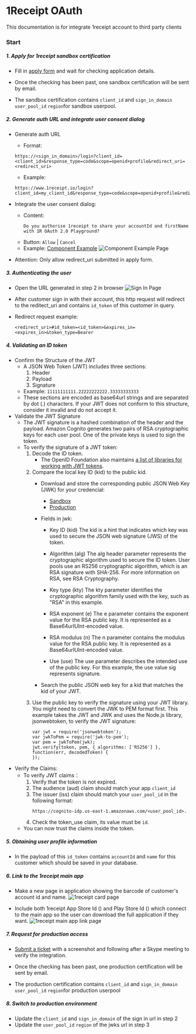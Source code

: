 # 1Receipt OAuth
This documentation is for integrate 1receipt account to third party clients

### Start
##### 1. Apply for 1receipt sandbox certification
-  Fill in [apply form](https://forms.gle/Yg5k1DgTWGchDPVv5) and wait for checking application details. 
  
-  Once the checking has been past, one sandbox certification will be sent by email.
  
-  The sandbox certification contains `client_id` and `sign_in_domain` `user_pool_id` `region`for sandbox userpool.

##### 2. Generate auth URL and integrate user consent dialog
- Generate auth URL
  - Format: 
  ```
  https://<sign_in_domain>/login?client_id=<client_id>&response_type=code&scope=openid+profile&redirect_uri=<redirect_uri>
  ```
  - Example:
  ```
  https://www.1receipt.io/login?client_id=my_client_id&response_type=code&scope=openid+profile&redirect_uri=my_redirect_uri
  ```

- Integrate the user consent dialog:
  - Content:
    ```
    Do you authorise 1receipt to share your accountId and firstName with 1R OAuth 2.0 Playground?
    ```
  - Button:
    `Allow` | `Cancel`
  - Example:
    [Component Example]()
    ![Component Example Page]()

- Attention: Only allow redirect_uri submitted in apply form.

##### 3. Authenticating the user
- Open the URL generated in step 2 in browser
  ![Sign In Page]()
  
- After customer sign in with their account, this http request will redirect to the reditect_uri and contains `id_token` of this customer in query.

- Redirect request example:
  ```
  <redirect_uri>#id_token=<id_token>&expires_in=<expires_in>&token_type=Bearer
  ```

##### 4. Validating an ID token
- Confirm the Structure of the JWT
  - A JSON Web Token (JWT) includes three sections:
    1. Header
    2. Payload
    3. Signature
  - Example:
      `11111111111.22222222222.33333333333`
  - These sections are encoded as base64url strings and are separated by dot (.) characters. If your JWT does not conform to this structure, consider it invalid and do not accept it.
- Validate the JWT Signature
  - The JWT signature is a hashed combination of the header and the payload. Amazon Cognito generates two pairs of RSA cryptographic keys for each user pool. One of the private keys is used to sign the token.
  - To verify the signature of a JWT token:
    1. Decode the ID token.
         - The OpenID Foundation also maintains [a list of libraries for working with JWT tokens](https://openid.net/developers/jwt/). 
    2. Compare the local key ID (kid) to the public kid.
        - Download and store the corresponding public JSON Web Key (JWK) for your credencial: 
          - [Sandbox]()
          - [Production]()
        - Fields in jwk:
          - Key ID (kid)
            The kid is a hint that indicates which key was used to secure the JSON web signature (JWS) of the token.

          - Algorithm (alg)
            The alg header parameter represents the cryptographic algorithm used to secure the ID token. User pools use an RS256 cryptographic algorithm, which is an RSA signature with SHA-256. For more information on RSA, see RSA Cryptography.

          - Key type (kty)
            The kty parameter identifies the cryptographic algorithm family used with the key, such as "RSA" in this example.

          - RSA exponent (e)
            The e parameter contains the exponent value for the RSA public key. It is represented as a Base64urlUInt-encoded value.

          - RSA modulus (n)
            The n parameter contains the modulus value for the RSA public key. It is represented as a Base64urlUInt-encoded value.

          - Use (use)
            The use parameter describes the intended use of the public key. For this example, the use value sig represents signature.

        - Search the public JSON web key for a kid that matches the kid of your JWT.
    3. Use the public key to verify the signature using your JWT library. You might need to convert the JWK to PEM format first. This example takes the JWT and JWK and uses the Node.js library, jsonwebtoken, to verify the JWT signature:
        ```
        var jwt = require('jsonwebtoken');
        var jwkToPem = require('jwk-to-pem');
        var pem = jwkToPem(jwk);
        jwt.verify(token, pem, { algorithms: ['RS256'] }, function(err, decodedToken) {
        });
        ```
- Verify the Claims:
  - To verify JWT claims：
    1. Verify that the token is not expired.
    2. The audience (aud) claim should match your app `client_id` 
    3. The issuer (iss) claim should match your `user_pool_id` in the following format:
        ```
        https://cognito-idp.us-east-1.amazonaws.com/<user_pool_id>.
        ```
    4. Check the token_use claim, its value must be `id`.
  - You can now trust the claims inside the token.
  
##### 5. Obtaining user profile information
- In the payload of this `id_token` contains `accountId` and `name` for this customer which should be saved in your database.

##### 6. Link to the 1receipt main app
- Make a new page in application showing the barcode of customer's account id and name.
  ![1receipt card page]()

- Include both 1receipt App Store Id () and Play Store Id () which connect to the main app so the user can download the full application if they want.
  ![1receipt main app link page]()

##### 7. Request for production access
-  [Submit a ticket](https://forms.gle/j3hsG2nDk7KtXT8cA) with a screenshot and following after a Skype meeting to verify the integration.
  
- Once the checking has been past, one production certification will be sent by email.
  
- The production certification contains `client_id` and `sign_in_domain` `user_pool_id` `region`for production userpool

##### 8. Switch to production environment
- Update the `client_id` and `sign_in_domain` of the sign in url in step 2
- Update the `user_pool_id` `region` of the jwks url in step 3
